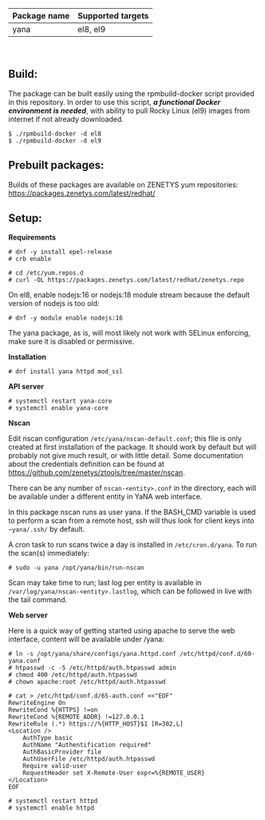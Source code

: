 | Package&nbsp;name | Supported&nbsp;targets |
| :--- | :--- |
| yana | el8, el9 |
<br/>

## Build:

The package can be built easily using the rpmbuild-docker script provided
in this repository. In order to use this script, _**a functional Docker
environment is needed**_, with ability to pull Rocky Linux (el9) images
from internet if not already downloaded.

```
$ ./rpmbuild-docker -d el8
$ ./rpmbuild-docker -d el9
```

## Prebuilt packages:

Builds of these packages are available on ZENETYS yum repositories:<br/>
https://packages.zenetys.com/latest/redhat/

## Setup:

**Requirements**

```
# dnf -y install epel-release
# crb enable

# cd /etc/yum.repos.d
# curl -OL https://packages.zenetys.com/latest/redhat/zenetys.repo
```

On el8, enable nodejs:16 or nodejs:18 module stream because the default version of nodejs is too old:

```
# dnf -y module enable nodejs:16
```

The yana package, as is, will most likely not work with SELinux enforcing, make sure it is disabled or permissive.

**Installation**

```
# dnf install yana httpd mod_ssl
```

**API server**

```
# systemctl restart yana-core
# systemctl enable yana-core
```

**Nscan**

Edit nscan configuration `/etc/yana/nscan-default.conf`; this file is only created at first installation of the package. It should work by default but will probably not give much result, or with little detail. Some documentation about the credentials definition can be found at https://github.com/zenetys/ztools/tree/master/nscan.

There can be any number of `nscan-<entity>.conf` in the directory, each will be available under a different entity in YaNA web interface.

In this package nscan runs as user yana. If the BASH_CMD variable is used to perform a scan from a remote host, ssh will thus look for client keys into `~yana/.ssh/` by default.

A cron task to run scans twice a day is installed in `/etc/cron.d/yana`. To run the scan(s) immediately:

```
# sudo -u yana /opt/yana/bin/run-nscan
```

Scan may take time to run; last log per entity is available in `/var/log/yana/nscan-<entity>.lastlog`, which can be followed in live with the tail command.

**Web server**

Here is a quick way of getting started using apache to serve the web interface, content will be available under /yana:

```
# ln -s /opt/yana/share/configs/yana.httpd.conf /etc/httpd/conf.d/60-yana.conf
# htpasswd -c -5 /etc/httpd/auth.htpasswd admin
# chmod 400 /etc/httpd/auth.htpasswd
# chown apache:root /etc/httpd/auth.htpasswd

# cat > /etc/httpd/conf.d/65-auth.conf <<"EOF"
RewriteEngine On
RewriteCond %{HTTPS} !=on
RewriteCond %{REMOTE_ADDR} !=127.0.0.1
RewriteRule (.*) https://%{HTTP_HOST}$1 [R=302,L]
<Location />
    AuthType basic
    AuthName "Authentification required"
    AuthBasicProvider file
    AuthUserFile /etc/httpd/auth.htpasswd
    Require valid-user
    RequestHeader set X-Remote-User expr=%{REMOTE_USER}
</Location>
EOF

# systemctl restart httpd
# systemctl enable httpd
```
